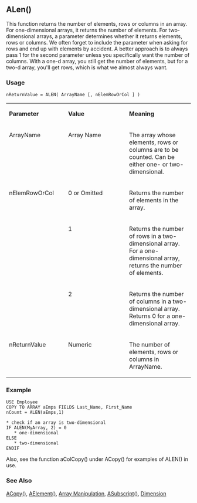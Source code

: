 ## ALen()

This function returns the number of elements, rows or columns in an array. For one-dimensional arrays, it returns the number of elements. For two-dimensional arrays, a parameter determines whether it returns elements, rows or columns. We often forget to include the parameter when asking for rows and end up with elements by accident. A better approach is to always pass 1 for the second parameter unless you specifically want the number of columns. With a one-d array, you still get the number of elements, but for a two-d array, you'll get rows, which is what we almost always want.

### Usage

```foxpro
nReturnValue = ALEN( ArrayName [, nElemRowOrCol ] )
```
<table>
<tr>
  <td width="32%" valign="top">
  <p><b>Parameter</b></p>
  </td>
  <td width=23% valign=top>
  <p><b>Value</b></p>
  </td>
  <td width=45% valign=top>
  <p><b>Meaning</b></p>
  </td>
 </tr>
<tr>
  <td width="32%" valign="top">
  <p>ArrayName</p>
  </td>
  <td width=23% valign=top>
  <p>Array Name</p>
  </td>
  <td width=45% valign=top>
  <p>The array whose elements, rows or columns are to be counted. Can be either one- or two-dimensional.</p>
  </td>
 </tr>
<tr>
  <td width=32% rowspan=3 valign=top>
  <p>nElemRowOrCol</p>
  </td>
  <td width=23% valign=top>
  <p>0 or Omitted</p>
  </td>
  <td width=45% valign=top>
  <p>Returns the number of elements in the array.</p>
  </td>
 </tr>
<tr>
  <td width=33% valign=top>
  <p>1</p>
  </td>
  <td width=67% valign=top>
  <p>Returns the number of rows in a two-dimensional array. For a one-dimensional array, returns the number of elements.</p>
  </td>
 </tr>
<tr>
  <td width=33% valign=top>
  <p>2</p>
  </td>
  <td width=67% valign=top>
  <p>Returns the number of columns in a two-dimensional array. Returns 0 for a one-dimensional array.</p>
  </td>
 </tr>
<tr>
  <td width="32%" valign="top">
  <p>nReturnValue</p>
  </td>
  <td width=23% valign=top>
  <p>Numeric</p>
  </td>
  <td width=45% valign=top>
  <p>The number of elements, rows or columns in ArrayName.</p>
  </td>
 </tr>
</table>

### Example

```foxpro
USE Employee
COPY TO ARRAY aEmps FIELDS Last_Name, First_Name
nCount = ALEN(aEmps,1)

* check if an array is two-dimensional
IF ALEN(MyArray, 2) = 0
   * one-dimensional
ELSE
   * two-dimensional
ENDIF
```

Also, see the function aColCopy() under ACopy() for examples of ALEN() in use.

### See Also

[ACopy()](s4g210.md), [AElement()](s4g213.md), [Array Manipulation](s4g282.md), [ASubscript()](s4g213.md), [Dimension](s4g218.md)
